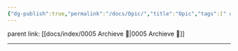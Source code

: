 ```yaml
---
{"dg-publish":true,"permalink":"/docs/Opic/","title":"Opic","tags":[" opic 오픽 objective ","opic","오픽","objective"]}
---
```


parent link: [[docs/index/0005 Archieve 💾\|0005 Archieve 💾]]

---
